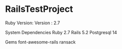 # RailsTestProject

Ruby Version:
  Version : 2.7
 
System Dependencies
  Ruby 2.7
  Rails 5.2
  Postgresql 14
 
Gems
  font-awesome-rails
  ransack

